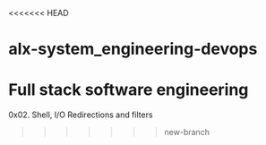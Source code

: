 <<<<<<< HEAD
# alx-system_engineering-devops
Full stack software engineering
=======
0x02. Shell, I/O Redirections and filters
>>>>>>> new-branch

